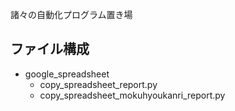 諸々の自動化プログラム置き場

## ファイル構成

- google_spreadsheet
  - copy_spreadsheet_report.py
  - copy_spreadsheet_mokuhyoukanri_report.py